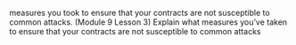 measures you took to ensure that your contracts are not susceptible to common attacks. (Module 9 Lesson 3)
Explain what measures you’ve taken to ensure that your contracts are not susceptible to common attacks